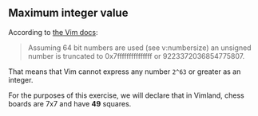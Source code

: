## Maximum integer value

According to [the Vim docs][number]:

> Assuming 64 bit numbers are used (see v:numbersize) an unsigned number is truncated to 0x7fffffffffffffff or 9223372036854775807.

That means that Vim cannot express any number `2^63` or greater as an integer.

For the purposes of this exercise, we will declare that in Vimland, chess boards are 7x7 and have **49** squares.

[number]: https://vimhelp.org/eval.txt.html#expr-number
